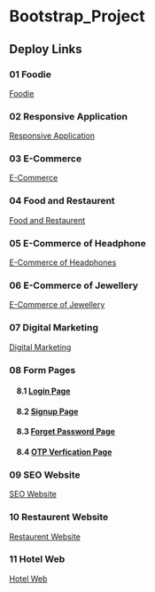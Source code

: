 
# Bootstrap_Project
Deploy Links
--------------
### 01 Foodie
  <a href="https://foodiesapps.netlify.app">Foodie</a>

### 02 Responsive Application
  <a href="https://applandingres.netlify.app">Responsive Application</a>

### 03 E-Commerce
  <a href="https://e-commerceoffashion.netlify.app">E-Commerce</a>

### 04 Food and Restaurent
  <a href="https://webofheadphone.netlify.app">Food and Restaurent</a>

### 05 E-Commerce of Headphone
  <a href="https://webofheadphone.netlify.app">E-Commerce of Headphones</a>

### 06 E-Commerce of Jewellery
  <a href="https://e-commerceofjewellery.netlify.app">E-Commerce of Jewellery</a>

### 07 Digital Marketing
  <a href="https://digitalmarketi.netlify.app/">Digital Marketing</a>

### 08 Form Pages
  #### &nbsp;&nbsp;&nbsp; 8.1  <a href="https://loginforn.netlify.app/">Login Page</a>
  #### &nbsp;&nbsp;&nbsp; 8.2  <a href="https://signuform.netlify.app/">Signup Page</a>
  #### &nbsp;&nbsp;&nbsp; 8.3  <a href="https://forgetpasssword.netlify.app/">Forget Password Page</a>
  #### &nbsp;&nbsp;&nbsp; 8.4  <a href="https://otpverificat.netlify.app/">OTP Verfication Page</a>
  
### 09 SEO Website
  <a href="https://wseowebsite.netlify.app">SEO Website</a>

### 10 Restaurent Website
  <a href="https://foodrestaurentweb.netlify.app">Restaurent Website</a>

### 11 Hotel Web
  <a href="https://hotelmngt.netlify.app">Hotel Web</a>

